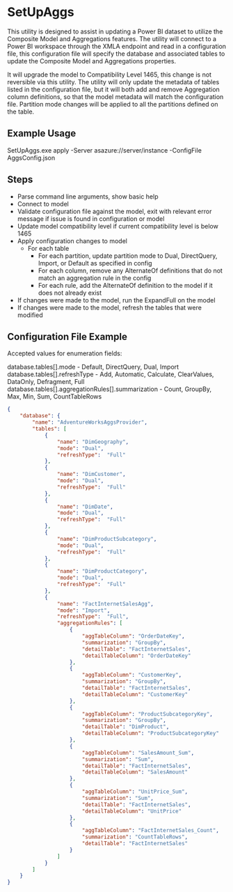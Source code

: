 ﻿# SetUpAggs

This utility is designed to assist in updating a Power BI dataset to utilize the Composite Model and Aggregations features.  The utility will connect to a Power BI workspace through the XMLA endpoint and read in a configuration file, this configuration file will specify the database and associated tables to update the Composite Model and Aggregations properties.

It will upgrade the model to Compatibility Level 1465, this change is not reversible via this utility.  The utility will only update the metadata of tables listed in the configuration file, but it will both add and remove Aggregation column definitions, so that the model metadata will match the configuration file.  Partition mode changes will be applied to all the partitions defined on the table.

## Example Usage
SetUpAggs.exe apply -Server asazure://server/instance -ConfigFile AggsConfig.json

## Steps
* Parse command line arguments, show basic help  
* Connect to model  
* Validate configuration file against the model, exit with relevant error message if issue is found in configuration or model  
* Update model compatibility level if current compatibility level is below 1465  
* Apply configuration changes to model  
   * For each table  
      * For each partition, update partition mode to Dual, DirectQuery, Import, or Default as specified in config  
      * For each column, remove any AlternateOf definitions that do not match an aggregation rule in the config  
      * For each rule, add the AlternateOf definition to the model if it does not already exist  
* If changes were made to the model, run the ExpandFull on the model  
* If changes were made to the model, refresh the tables that were modified  

## Configuration File Example

Accepted values for enumeration fields:  

database.tables[].mode - Default, DirectQuery, Dual, Import  
database.tables[].refreshType - Add, Automatic, Calculate, ClearValues, DataOnly, Defragment, Full  
database.tables[].aggregationRules[].summarization - Count, GroupBy, Max, Min, Sum, CountTableRows  

```json
{
	"database": {
		"name": "AdventureWorksAggsProvider",
		"tables": [
			{   
				"name": "DimGeography",
				"mode": "Dual",
				"refreshType":  "Full"
			},   
			{   
				"name": "DimCustomer",
				"mode": "Dual",
				"refreshType":  "Full"
			},
			{   
				"name": "DimDate",
				"mode": "Dual",
				"refreshType":  "Full"
			},
			{   
				"name": "DimProductSubcategory",
				"mode": "Dual",
				"refreshType":  "Full"
			},
			{   
				"name": "DimProductCategory",
				"mode": "Dual",
				"refreshType":  "Full"
			},
			{   
				"name": "FactInternetSalesAgg",
				"mode": "Import",
				"refreshType":  "Full",
				"aggregationRules": [
					{
						"aggTableColumn": "OrderDateKey",
						"summarization": "GroupBy",
						"detailTable": "FactInternetSales",
						"detailTableColumn": "OrderDateKey"
					},
					{
						"aggTableColumn": "CustomerKey",
						"summarization": "GroupBy",
						"detailTable": "FactInternetSales",
						"detailTableColumn": "CustomerKey"
					},
					{
						"aggTableColumn": "ProductSubcategoryKey",
						"summarization": "GroupBy",
						"detailTable": "DimProduct",
						"detailTableColumn": "ProductSubcategoryKey"
					},
					{
						"aggTableColumn": "SalesAmount_Sum",
						"summarization": "Sum",
						"detailTable": "FactInternetSales",
						"detailTableColumn": "SalesAmount"
					},
					{
						"aggTableColumn": "UnitPrice_Sum",
						"summarization": "Sum",
						"detailTable": "FactInternetSales",
						"detailTableColumn": "UnitPrice"
					},
					{
						"aggTableColumn": "FactInternetSales_Count",
						"summarization": "CountTableRows",
						"detailTable": "FactInternetSales"
					}
				]
			}
		]		
	}
}
```




